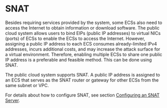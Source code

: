 # SNAT<a name="en-us_topic_0051191229"></a>

Besides requiring services provided by the system, some ECSs also need to access the Internet to obtain information or download software. The public cloud system allows users to bind EIPs \(public IP addresses\) to virtual NICs \(ports\) of ECSs to enable the ECSs to access the Internet. However, assigning a public IP address to each ECS consumes already-limited IPv4 addresses, incurs additional costs, and may increase the attack surface for a virtual environment. Therefore, enabling multiple ECSs to share one public IP address is a preferable and feasible method. This can be done using SNAT.

The public cloud system supports SNAT. A public IP address is assigned to an ECS that serves as the SNAT router or gateway for other ECSs from the same subnet or VPC.

For details about how to configure SNAT, see section  [Configuring an SNAT Server](configuring-an-snat-server.md).


